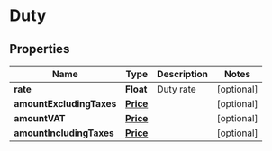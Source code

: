 
# Duty

## Properties
Name | Type | Description | Notes
------------ | ------------- | ------------- | -------------
**rate** | **Float** | Duty rate |  [optional]
**amountExcludingTaxes** | [**Price**](Price.md) |  |  [optional]
**amountVAT** | [**Price**](Price.md) |  |  [optional]
**amountIncludingTaxes** | [**Price**](Price.md) |  |  [optional]



